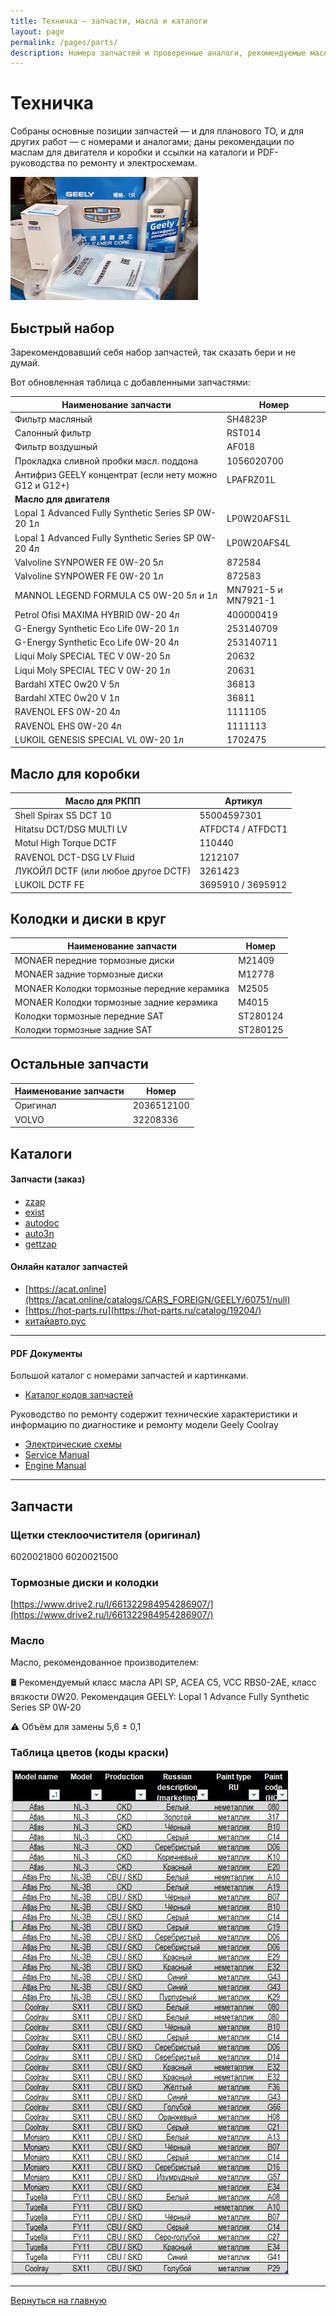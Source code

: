 ```yaml
---
title: Техничка — запчасти, масла и каталоги
layout: page
permalink: /pages/parts/
description: Номера запчастей и проверенные аналоги, рекомендуемые масла, каталоги и PDF-руководства для Geely Coolray/Belgee X50.
---
```


# Техничка

Собраны основные позиции запчастей — и для планового ТО, и для других работ — с номерами и аналогами; даны рекомендации по маслам для двигателя и коробки и ссылки на каталоги и PDF-руководства по ремонту и электросхемам.

![logo](../assets/parts.png)

## Быстрый набор

Зарекомендовавший себя набор запчастей, так сказать бери и не думай.

Вот обновленная таблица с добавленными запчастями:

| Наименование запчасти                                  | Номер               |
| ------------------------------------------------------ | ------------------- |
| Фильтр масляный                                        | SH4823P             |
| Салонный фильтр                                        | RST014              |
| Фильтр воздушный                                       | AF018               |
| Прокладка сливной пробки масл. поддона                 | 1056020700          |
| Антифриз GEELY концентрат (если нету можно G12 и G12+) | LPAFRZ01L           |
| **Масло для двигателя**                                |                     |
| Lopal 1 Advanced Fully Synthetic Series SP 0W-20 1л    | LP0W20AFS1L         |
| Lopal 1 Advanced Fully Synthetic Series SP 0W-20 4л    | LP0W20AFS4L         |
| Valvoline SYNPOWER FE 0W-20 5л                         | 872584              |
| Valvoline SYNPOWER FE 0W-20 1л                         | 872583              |
| MANNOL LEGEND FORMULA C5 0W-20 5л и 1л                 | MN7921-5 и MN7921-1 |
| Petrol Ofisi MAXIMA HYBRID 0W-20 4л                    | 400000419           |
| G-Energy Synthetic Eco Life 0W-20 1л                   | 253140709           |
| G-Energy Synthetic Eco Life 0W-20 4л                   | 253140711           |
| Liqui Moly SPECIAL TEC V 0W-20 5л                      | 20632               |
| Liqui Moly SPECIAL TEC V 0W-20 1л                      | 20631               |
| Bardahl XTEC 0w20 V 5л                                 | 36813               |
| Bardahl XTEC 0w20 V 1л                                 | 36811               |
| RAVENOL EFS 0W-20 4л                                   | 1111105             |
| RAVENOL EHS 0W-20 4л                                   | 1111113             |
| LUKOIL GENESIS SPECIAL VL 0W-20 1л                     | 1702475             |

## Масло для коробки

| **Масло для РКПП**                                     | Артикул             |
|--------------------------------------------------------|---------------------|
| Shell Spirax S5 DCT 10                                 | 55004597301        |
| Hitatsu DCT/DSG MULTI LV                               | ATFDCT4 / ATFDCT1 |
| Motul High Torque DCTF                                 | 110440             |
| RAVENOL DCT-DSG LV Fluid                               | 1212107            |
| ЛУКОЙЛ DCTF (или любое другое DCTF)                    | 3261423            |
| LUKOIL DCTF FE                                   | 3695910 / 3695912 |


## Колодки и диски в круг

| Наименование запчасти                      | Номер    |
| ------------------------------------------ | -------- |
| MONAER передние тормозные диски            | M21409   |
| MONAER задние тормозные диски              | M12778   |
| MONAER Колодки тормозные передние керамика | M2505    |
| MONAER Колодки тормозные задние керамика   | M4015    |
| Колодки тормозные передние SAT             | ST280124 |
| Колодки тормозные задние SAT               | ST280125 |


## Остальные запчасти

| Наименование запчасти | Номер       |
|------------------------|-------------|
| Оригинал              | 2036512100  |
| VOLVO                 | 32208336    |

## Каталоги

#### Запчасти (заказ)
- [zzap](https://www.zzap.ru/)
- [exist](https://www.exist.ru/)
- [autodoc](https://www.autodoc.ru/)
- [auto3n](https://auto3n.ru/)
- [gettzap](https://gettzap.ru/)

#### Онлайн каталог запчастей
- [https://acat.online](https://acat.online/catalogs/CARS_FOREIGN/GEELY/60751/null)
- [https://hot-parts.ru](https://hot-parts.ru/catalog/19204/)
- [китайавто.рус](https://китайавто.рус/catalog/geely/87de53f0cf06ed651237f5c28aa9a774)

------

#### PDF Документы

Большой каталог с номерами запчастей и картинками.

- [Каталог кодов запчастей](https://qttc.github.io/assets/pdf/catalog_parts.pdf)

Руководство по ремонту содержит технические характеристики и информацию по диагностике и ремонту модели Geely Coolray

- [Электрические схемы](https://qttc.github.io/assets/pdf/Принципиальные_электрические_схемы_GEELY_Coolray_SX11.pdf)
- [Service Manual](https://qttc.github.io/assets/pdf/Service_Manual_2019.pdf)
- [Engine Manual](https://qttc.github.io/assets/pdf/Engine_Manual_2019.pdf)

------

## Запчасти

### Щетки стеклоочистителя (оригинал)

6020021800
6020021500


### Тормозные диски и колодки

[https://www.drive2.ru/l/661322984954286907/](https://www.drive2.ru/l/661322984954286907/)

### Масло

Масло, рекомендованное производителем:

🛢 Рекомендуемый класс масла API SP, ACEA C5, VCC RBS0-2AE, класс вязкости 0W20. 
Рекомендация GEELY: Lopal 1 Advance Fully Synthetic Series SP 0W-20

⚠️ Объём для замены 5,6 ± 0,1

### Таблица цветов (коды краски)

![ЛКП](../assets/LKP.jpeg)



------

[Вернуться на главную](https://qttc.github.io/)